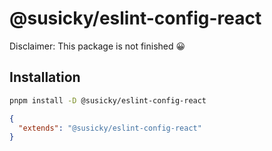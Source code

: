 # @susicky/eslint-config-react

Disclaimer: This package is not finished 😀

## Installation

```sh
pnpm install -D @susicky/eslint-config-react
```

```json
{
  "extends": "@susicky/eslint-config-react"
}
```
